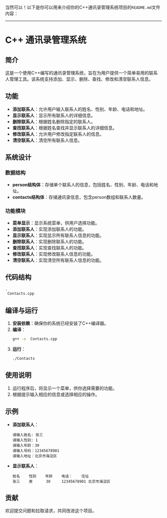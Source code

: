 当然可以！以下是你可以用来介绍你的C++通讯录管理系统项目的`README.md`文件内容：

---

# C++ 通讯录管理系统

## 简介

这是一个使用C++编写的通讯录管理系统，旨在为用户提供一个简单易用的联系人管理工具。该系统支持添加、显示、删除、查找、修改和清空联系人信息。

## 功能

- **添加联系人**：允许用户输入联系人的姓名、性别、年龄、电话和地址。
- **显示联系人**：显示所有联系人的详细信息。
- **删除联系人**：根据姓名删除指定的联系人。
- **查找联系人**：根据姓名查找并显示联系人的详细信息。
- **修改联系人**：允许用户修改指定联系人的信息。
- **清空联系人**：清空所有联系人信息。

## 系统设计

### 数据结构

- **person结构体**：存储单个联系人的信息，包括姓名、性别、年龄、电话和地址。
- **contacts结构体**：存储通讯录信息，包含person数组和联系人数量。

### 功能模块

- **菜单显示**：显示系统菜单，供用户选择功能。
- **添加联系人**：实现添加联系人的功能。
- **显示联系人**：实现显示所有联系人信息的功能。
- **删除联系人**：实现删除联系人的功能。
- **查找联系人**：实现查找联系人的功能。
- **修改联系人**：实现修改联系人信息的功能。
- **清空联系人**：实现清空所有联系人信息的功能。

## 代码结构

```markdown
.
 Contacts.cpp
```

## 编译与运行

1. **安装依赖**：确保你的系统已经安装了C++编译器。
2. **编译**：
   ```bash
   g++ -o  Contacts.cpp
   ```
3. **运行**：
   ```bash
   ./Contacts
   ```

## 使用说明

1. 运行程序后，将显示一个菜单，供你选择需要的功能。
2. 根据提示输入相应的信息或选择相应的操作。

## 示例

- **添加联系人**：
  ```plaintext
  请输入姓名: 张三
  请输入性别: 1
  请输入年龄：30
  请输入号码：12345678901
  请输入地址：北京市海淀区
  ```

- **显示联系人**：
  ```plaintext
  姓名    性别    年龄    电话：    住址
  张三    男      30     12345678901 北京市海淀区
  ```

## 贡献

欢迎提交问题和拉取请求，共同改进这个项目。




